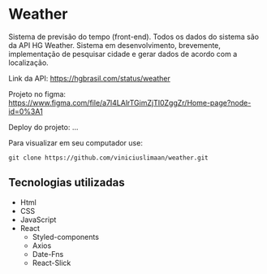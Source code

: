 # Weather
Sistema de previsão do tempo (front-end). Todos os dados do sistema são da API HG Weather.
Sistema em desenvolvimento, brevemente, implementação de pesquisar cidade e gerar dados de acordo com a localização.

Link da API:
https://hgbrasil.com/status/weather

Projeto no figma:
https://www.figma.com/file/a7l4LAlrTGimZjTI0ZggZr/Home-page?node-id=0%3A1

Deploy do projeto:
...

Para visualizar em seu computador use:

```
git clone https://github.com/viniciuslimaan/weather.git
```

## Tecnologias utilizadas
* Html
* CSS
* JavaScript
* React
    * Styled-components
    * Axios
    * Date-Fns
    * React-Slick